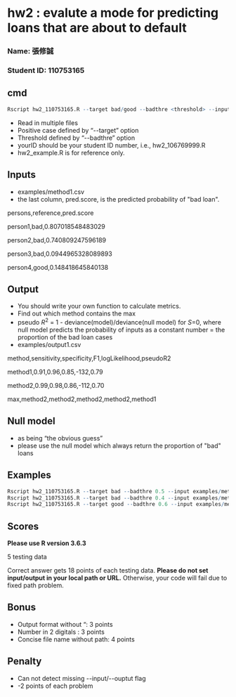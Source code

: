 # hw2 :  evalute a mode for predicting loans that are about to default

### Name: 張修誠
### Student ID: 110753165

## cmd

```R
Rscript hw2_110753165.R --target bad/good --badthre <threshold> --input meth1 meth2 ... methx --output result.csv

```

* Read in multiple files
* Positive case defined by “--target” option
* Threshold defined by “--badthre” option
* yourID should be your student ID number, i.e., hw2_106769999.R
* hw2_example.R is for reference only.

## Inputs

* examples/method1.csv
* the last column, pred.score, is the predicted probability of "bad loan".


persons,reference,pred.score

person1,bad,0.807018548483029

person2,bad,0.740809247596189

person3,bad,0.0944965328089893

person4,good,0.148418645840138

## Output
* You should write your own function to calculate metrics.
* Find out which method contains the max
* pseudo *R*<sup>2</sup> = 1 - deviance(model)/deviance(null model) for *S*=0, where null model predicts the probability of inputs as a constant number = the proportion of the bad loan cases
* examples/output1.csv

method,sensitivity,specificity,F1,logLikelihood,pseudoR2

method1,0.91,0.96,0.85,-132,0.79

method2,0.99,0.98,0.86,-112,0.70

max,method2,method2,method2,method2,method1

## Null model
* as being “the obvious guess”
* please use the null model which always return the proportion of "bad" loans

## Examples

```R
Rscript hw2_110753165.R --target bad --badthre 0.5 --input examples/method1.csv examples/method2.csv --output examples/output1.csv
Rscript hw2_110753165.R --target bad --badthre 0.4 --input examples/method1.csv examples/method3.csv examples/method5.csv --output examples/output2.csv
Rscript hw2_110753165.R --target good --badthre 0.6 --input examples/method2.csv examples/method4.csv examples/method6.csv --output examples/output3.csv
```

## Scores

**Please use R version 3.6.3**

5 testing data

Correct answer gets 18 points of each testing data.
**Please do not set input/output in your local path or URL.** 
Otherwise, your code will fail due to fixed path problem.

## Bonus

- Output format without “: 3 points
- Number in 2 digitals : 3 points
- Concise file name without path: 4 points

## Penalty
- Can not detect missing --input/--ouptut flag
- -2 points of each problem
